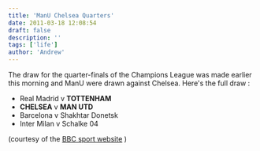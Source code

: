 ```yaml
---
title: 'ManU Chelsea Quarters'
date: 2011-03-18 12:08:54
draft: false
description: ''
tags: ['life']
author: 'Andrew'
---
```


The draw for the quarter-finals of the Champions League was made earlier this morning and ManU were drawn against Chelsea. Here's the full draw :

-   Real Madrid v **TOTTENHAM**
-   **CHELSEA** v **MAN UTD**
-   Barcelona v Shakhtar Donetsk
-   Inter Milan v Schalke 04

(courtesy of the [BBC sport website](http://news.bbc.co.uk/sport1/hi/football/9428748.stm 'Champions League Quarter-final Draw') )
